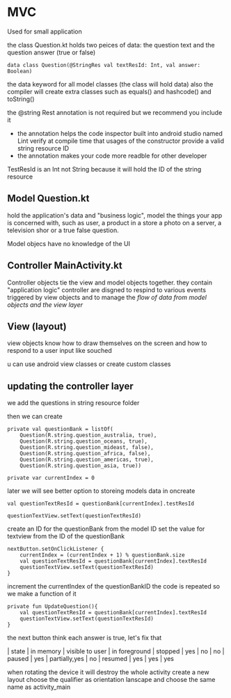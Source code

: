 # MVC
Used for small application

the class Question.kt holds two peices of data: the question text and the question answer (true or false)

    data class Question(@StringRes val textResId: Int, val answer: Boolean)

the data keyword for all model classes (the class will hold data) also the compiler will create extra classes such as equals() and hashcode() and toString()
    
the @string Rest annotation is not required but we recommend you include it 

- the annotation helps the code inspector built into android studio named Lint verify at compile time that usages of the constructor provide a valid string resource ID
- the annotation makes your code more readble for other developer

TestResId is an Int not String because it will hold the ID of the string resource

## Model Question.kt
hold the application's data and "business logic", model the things your app is concerned with, such as user, a product in a store a photo on a server, a television shor or a true false question. 

Model objecs have no knowledge of the UI

## Controller MainActivity.kt
Controller objects tie the view and model objects together. they contain "application logic"
controller are disgned to respind to various events triggered by view objects and to manage the *flow of data from model objects and the view layer*

## View (layout)
view objects know how to draw themselves on the screen and how to respond to a user input like souched

u can use android view classes or create custom classes

## updating the controller layer

we add the questions in string resource folder

then we can create 

        
    private val questionBank = listOf(
        Question(R.string.question_australia, true),
        Question(R.string.question_oceans, true),
        Question(R.string.question_mideast, false),
        Question(R.string.question_africa, false),
        Question(R.string.question_americas, true),
        Question(R.string.question_asia, true))
        
    private var currentIndex = 0
   
later we will see better option to storeing models data
in oncreate

    val questionTextResId = questionBank[currentIndex].testResId
            
    questionTextView.setText(questionTextResId)

create an ID for the questionBank from the model ID
set the value for textview from the ID of the questionBank 

    
    nextButton.setOnClickListener {
        currentIndex = (currentIndex + 1) % questionBank.size
        val questionTextResId = questionBank[currentIndex].textResId
        questionTextView.setText(questionTextResId)
    }
    
increment the currentIndex of the questionBankID
the code is repeated so we make a function of it 

    
    private fun UpdateQuestion(){
        val questionTextResId = questionBank[currentIndex].textResId
        questionTextView.setText(questionTextResId)
    }
 

the next button think each answer is true, let's fix that

| state | in memory | visible to user | in foreground
| stopped | yes | no | no
| paused | yes | partially,yes | no
| resumed | yes | yes | yes

when rotating the device it will destroy the whole activity 
create a new layout choose the qualifier as orientation lanscape and choose the same name as activity_main